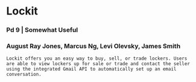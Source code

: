 # Lockit
### Pd 9 | Somewhat Useful
### August Ray Jones, Marcus Ng, Levi Olevsky, James Smith

	Lockit offers you an easy way to buy, sell, or trade lockers. Users are able to view lockers up for sale or trade and contact the seller using the integrated Gmail API to automatically set up an email conversation.

